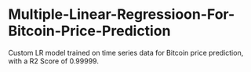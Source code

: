 # Multiple-Linear-Regressioon-For-Bitcoin-Price-Prediction

Custom LR model trained on time series data for Bitcoin price prediction, with a R2 Score of 0.99999.

